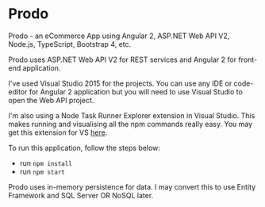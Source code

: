 # Prodo
Prodo - an eCommerce App using Angular 2, ASP.NET Web API V2, Node.js, TypeScript, Bootstrap 4, etc.

Prodo uses ASP.NET Web API V2 for REST services and Angular 2 for front-end application. 

I've used Visual Studio 2015 for the projects. You can use any IDE or code-editor for Angular 2 application but you will need to use Visual Studio to open the
Web API project.

I'm also using a Node Task Runner Explorer extension in Visual Studio. This makes running and visualising all the npm commands really easy.
You may get this extension for VS [here](https://marketplace.visualstudio.com/items?itemName=MadsKristensen.TaskRunnerExplorer). 

To run this application, follow the steps below:

 - run `npm install`
 - run `npm start`

Prodo uses in-memory persistence for data. I may convert this to use Entity Framework and SQL Server OR NoSQL later. 

